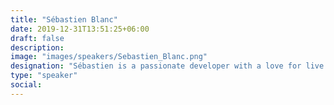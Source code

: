 ```yaml
---
title: "Sébastien Blanc"
date: 2019-12-31T13:51:25+06:00
draft: false
description:
image: "images/speakers/Sebastien_Blanc.png"
designation: "Sébastien is a passionate developer with a love for live coding and high-energy, hands-on talks. At Port, he champions developer experience and open collaboration. A long-time advocate of InnerSource, he brings humour, clarity, and practical insight to every session."
type: "speaker"
social:
---
```

